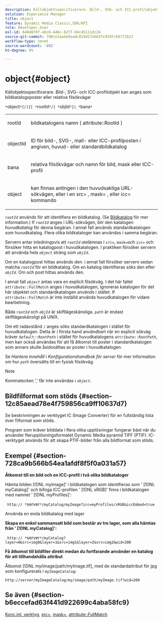 ```yaml
---
description: Källobjektsspecificerare. Bild-, SVG- och ICC-profilobjekt kan anges som bildkatalogsposter eller relativa filsökvägar
solution: Experience Manager
title: object
feature: Dynamic Media Classic,SDK/API
role: Developer,User
exl-id: 64846f8f-ebc6-446c-8277-04c45111dc24
source-git-commit: 790ce3aa4e9aadc019d17e663fc93d7c69772b23
workflow-type: tm+mt
source-wordcount: '492'
ht-degree: 0%

---
```


# object{#object}

Källobjektsspecificerare. Bild-, SVG- och ICC-profilobjekt kan anges som bildkatalogsposter eller relativa filsökvägar

`*`object`*[/]{[ *`rootId`*/] *`objId`*}| *`bana`*`

<table id="simpletable_A8B9B4D508B94BE5B7F6112F0A5F8270"> 
 <tr class="strow"> 
  <td class="stentry"> <p> <span class="codeph"> <span class="varname"> rootId </span> </span> </p> </td> 
  <td class="stentry"> <p>bildkatalogens namn ( <span class="codeph"> attribute::RootId </span>) </p> </td> 
 </tr> 
 <tr class="strow"> 
  <td class="stentry"> <p> <span class="codeph"> <span class="varname"> objectId </span> </span> </p> </td> 
  <td class="stentry"> <p>ID för bild-, SVG-, mall- eller ICC-profilposten i angiven, huvud- eller standardbildkatalog </p> </td> 
 </tr> 
 <tr class="strow"> 
  <td class="stentry"> <p> <span class="codeph"> <span class="varname"> bana </span> </span> </p> </td> 
  <td class="stentry"> <p>relativa filsökvägar och namn för bild, mask eller ICC-profil </p> </td> 
 </tr> 
 <tr class="strow"> 
  <td class="stentry"> <p> <span class="codeph"> <span class="varname"> object </span> </span> </p> </td> 
  <td class="stentry"> <p>kan finnas antingen i den huvudsakliga URL-sökvägen, eller i en <span class="codeph"> src= </span>, <span class="codeph"> mask= </span>, eller <span class="codeph"> icc= </span> kommando </p> </td> 
 </tr> 
</table>

*`rootId`* används för att identifiera en bildkatalog. (Se [Bildkatalog](../../../../../is-api/image-catalog/image-serving-api-ref/c-image-catalog-reference/c-overview/c-overview.md#concept-9ce2b6a133de45f783e95cabc5810ac3) för mer information.) If *`rootId`* anges i URL-sökvägen, blir den katalogen *huvudkatalog* för denna begäran. I annat fall används standardkatalogen som huvudkatalog. Flera olika bildkataloger kan användas i samma begäran.

Servern antar inledningsvis att *`rootId`* utelämnas i `src=`, `mask=`och `icc=` och försöker hitta en katalogpost i huvudkatalogen. I praktiken försöker servern att använda hela *`object`* sträng som *`objId.`*

Om en katalogpost hittas används den. i annat fall försöker servern sedan matcha *`rootId`* för en bildkatalog. Om en katalog identifieras söks den efter *`objId`*. Om och post hittas används den.

I annat fall *`object`* antas vara en explicit filsökväg. I det här fallet `attribute::FullMatch` anges i huvudkatalogen, ignoreras katalogen för det här objektet och standardkatalogen används i stället. If `attribute::FullMatch` är inte inställd används huvudkatalogen för vidare bearbetning.

Båda *`rootId`* och *`objId`* är skiftlägeskänsliga. *`path`* är endast skiftlägeskänsligt på UNIX.

Om ett radavstånd `/` anges söks standardkatalogen i stället för huvudkatalogen. Detta är i första hand användbart när en explicit sökväg kräver `default::RootPath` i stället för huvudkatalogens `attribute::RootPath`, men kan också användas för att få åtkomst till poster i standardkatalogen som annars skulle åsidosättas av poster i huvudkatalogen.

Se *Hantera innehåll* i *Konfigurationshandbok för server* för mer information om hur *`path`* översätts till en fysisk filsökväg.

>[!NOTE]
>
>Kommatecken &#39;,&#39; får inte användas i *`object.`*

## Bildfilformat som stöds {#section-12c85aead78e4f759856ca9ff10637d7}

Se beskrivningen av verktyget IC (Image Converter) för en fullständig lista över filformat som stöds.

Program som kräver bilddata i flera olika upplösningar fungerar bäst när du använder flerupplösningsformatet Dynamic Media pyramid TIFF (PTIF). IC-verktyget används för att skapa PTIF-bilder från alla bildformat som stöds.

## Exempel {#section-728ca9b566b54ea1afdf8f5f0a031a57}

**Åtkomst till en bild och en ICC-profil i två olika bildkataloger**

Hämta bilden [!DNL myImage]&#39; i bildkatalogen som identifieras som &#39; [!DNL myCatalog]&#39; och bifoga ICC-profilen &#39; [!DNL sRGB]&#39; finns i bildkatalogen med namnet &#39; [!DNL myProfiles]&#39;:

` http:// *`server`*/myCatalog/myImage?icc=myProfiles/sRGB&iccEmbed=true`

Använda en enda bildkatalog med lager

**Skapa en enkel sammansatt bild som består av tre lager, som alla hämtas från &#39; [!DNL myCatalog]&#39;:**

` http:// *`server`*/myCatalog?layer=0&src=img0&layer=1&src=img1&layer=2&src=img2&wid=200`

**Få åtkomst till bildfiler direkt medan du fortfarande använder en katalog för att tillhandahålla attribut**

Åtkomst [!DNL my/image/path/myImage.tif], med de standardattribut för jpg som konfigurerats i `myImageCatalog`:

`http://server/myImageCatalog/my/image/path/myImage.tif?wid=200`

## Se även {#section-b6eccefad63f441d922699c4aba58fc9}

[Konc.int. verktyg](../../../../../is-api/is-utils/utilities/r-ic.md#reference-de9f43c63a8f48f1a755ff1760af8b7b), [src=](../../../../../is-api/http-ref/image-serving-api-ref/c-http-protocol-reference/c-command-reference/r-src.md#reference-f6506637778c4c69bf106a7924a91ab1), [mask=](../../../../../is-api/http-ref/image-serving-api-ref/c-http-protocol-reference/c-command-reference/r-mask.md#reference-922254e027404fb890b850e2723ee06e), [attribute::FullMatch](../../../../../is-api/image-catalog/image-serving-api-ref/c-image-catalog-reference/c-attributes-reference/r-fullmatch.md#reference-c3a72f31672a48b386943d6781cf50d7)
